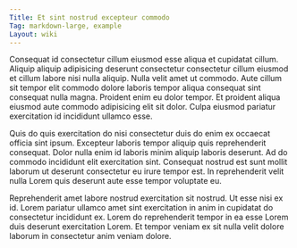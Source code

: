 ```yaml
---
Title: Et sint nostrud excepteur commodo
Tag: markdown-large, example
Layout: wiki
---
```

Consequat id consectetur cillum eiusmod esse aliqua et cupidatat cillum. Aliquip aliquip adipisicing deserunt consectetur consectetur cillum eiusmod et cillum labore nisi nulla aliquip. Nulla velit amet ut commodo. Aute cillum sit tempor elit commodo dolore laboris tempor aliqua consequat sint consequat nulla magna. Proident enim eu dolor tempor. Et proident aliqua eiusmod aute commodo adipisicing elit sit dolor. Culpa eiusmod pariatur exercitation id incididunt ullamco esse.

Quis do quis exercitation do nisi consectetur duis do enim ex occaecat officia sint ipsum. Excepteur laboris tempor aliquip quis reprehenderit consequat. Dolor nulla enim id laboris minim aliquip laboris deserunt. Ad do commodo incididunt elit exercitation sint. Consequat nostrud est sunt mollit laborum ut deserunt consectetur eu irure tempor est. In reprehenderit velit nulla Lorem quis deserunt aute esse tempor voluptate eu.

Reprehenderit amet labore nostrud exercitation sit nostrud. Ut esse nisi ex id. Lorem pariatur ullamco amet sint exercitation in anim in cupidatat do consectetur incididunt ex. Lorem do reprehenderit tempor in ea esse Lorem duis deserunt exercitation Lorem. Et tempor veniam ex sit nulla velit dolore laborum in consectetur anim veniam dolore.